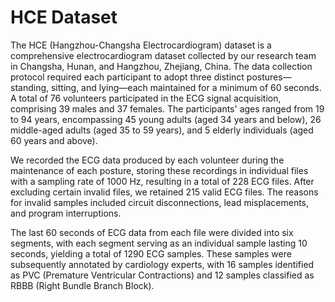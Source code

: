 # HCE Dataset

The HCE (Hangzhou-Changsha Electrocardiogram) dataset is a comprehensive electrocardiogram dataset collected by our research team in Changsha, Hunan, and Hangzhou, Zhejiang, China. The data collection protocol required each participant to adopt three distinct postures—standing, sitting, and lying—each maintained for a minimum of 60 seconds. A total of 76 volunteers participated in the ECG signal acquisition, comprising 39 males and 37 females. The participants' ages ranged from 19 to 94 years, encompassing 45 young adults (aged 34 years and below), 26 middle-aged adults (aged 35 to 59 years), and 5 elderly individuals (aged 60 years and above).

We recorded the ECG data produced by each volunteer during the maintenance of each posture, storing these recordings in individual files with a sampling rate of 1000 Hz, resulting in a total of 228 ECG files. After excluding certain invalid files, we retained 215 valid ECG files. The reasons for invalid samples included circuit disconnections, lead misplacements, and program interruptions.

The last 60 seconds of ECG data from each file were divided into six segments, with each segment serving as an individual sample lasting 10 seconds, yielding a total of 1290 ECG samples. These samples were subsequently annotated by cardiology experts, with 16 samples identified as PVC (Premature Ventricular Contractions) and 12 samples classified as RBBB (Right Bundle Branch Block).